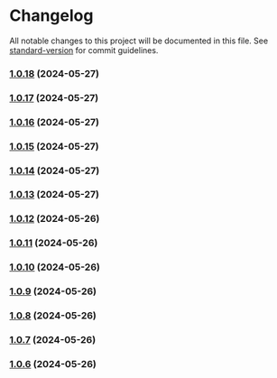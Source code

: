 # Changelog

All notable changes to this project will be documented in this file. See [standard-version](https://github.com/conventional-changelog/standard-version) for commit guidelines.

### [1.0.18](https://github.com/MoYuanJun/lede-raspberry-pi/compare/v1.0.17...v1.0.18) (2024-05-27)

### [1.0.17](https://github.com/MoYuanJun/lede-raspberry-pi/compare/v1.0.16...v1.0.17) (2024-05-27)

### [1.0.16](https://github.com/MoYuanJun/lede-raspberry-pi/compare/v1.0.15...v1.0.16) (2024-05-27)

### [1.0.15](https://github.com/MoYuanJun/lede-raspberry-pi/compare/v1.0.14...v1.0.15) (2024-05-27)

### [1.0.14](https://github.com/MoYuanJun/lede-raspberry-pi/compare/v1.0.13...v1.0.14) (2024-05-27)

### [1.0.13](https://github.com/MoYuanJun/lede-raspberry-pi/compare/v1.0.12...v1.0.13) (2024-05-27)

### [1.0.12](https://github.com/MoYuanJun/lede-raspberry-pi/compare/v1.0.11...v1.0.12) (2024-05-26)

### [1.0.11](https://github.com/MoYuanJun/lede-raspberry-pi/compare/v1.0.10...v1.0.11) (2024-05-26)

### [1.0.10](https://github.com/MoYuanJun/lede-raspberry-pi/compare/v1.0.9...v1.0.10) (2024-05-26)

### [1.0.9](https://github.com/MoYuanJun/lede-raspberry-pi/compare/v1.0.8...v1.0.9) (2024-05-26)

### [1.0.8](https://github.com/MoYuanJun/lede-raspberry-pi/compare/v1.0.7...v1.0.8) (2024-05-26)

### [1.0.7](https://github.com/MoYuanJun/lede-raspberry-pi/compare/v1.0.6...v1.0.7) (2024-05-26)

### [1.0.6](https://github.com/MoYuanJun/lede-raspberry-pi/compare/v1.0.5...v1.0.6) (2024-05-26)
